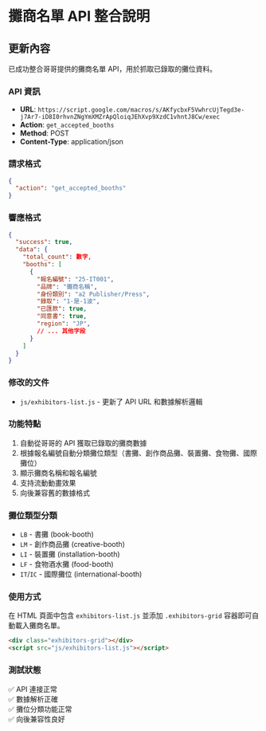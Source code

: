 # 攤商名單 API 整合說明

## 更新內容

已成功整合哥哥提供的攤商名單 API，用於抓取已錄取的攤位資料。

### API 資訊

- **URL**: `https://script.google.com/macros/s/AKfycbxF5VwhrcUjTegd3e-j7Ar7-iD8I0rhvnZNgYmXMZrApQloiqJEhXvp9XzdC1vhntJ8Cw/exec`
- **Action**: `get_accepted_booths`
- **Method**: POST
- **Content-Type**: application/json

### 請求格式

```json
{
  "action": "get_accepted_booths"
}
```

### 響應格式

```json
{
  "success": true,
  "data": {
    "total_count": 數字,
    "booths": [
      {
        "報名編號": "25-IT001",
        "品牌": "攤商名稱",
        "身份類別": "a2 Publisher/Press",
        "錄取": "1-是-1波",
        "已匯款": true,
        "同意書": true,
        "region": "JP",
        // ... 其他字段
      }
    ]
  }
}
```

### 修改的文件

- `js/exhibitors-list.js` - 更新了 API URL 和數據解析邏輯

### 功能特點

1. 自動從哥哥的 API 獲取已錄取的攤商數據
2. 根據報名編號自動分類攤位類型（書攤、創作商品攤、裝置攤、食物攤、國際攤位）
3. 顯示攤商名稱和報名編號
4. 支持流動動畫效果
5. 向後兼容舊的數據格式

### 攤位類型分類

- `LB` - 書攤 (book-booth)
- `LM` - 創作商品攤 (creative-booth)
- `LI` - 裝置攤 (installation-booth)
- `LF` - 食物酒水攤 (food-booth)
- `IT`/`IC` - 國際攤位 (international-booth)

### 使用方式

在 HTML 頁面中包含 `exhibitors-list.js` 並添加 `.exhibitors-grid` 容器即可自動載入攤商名單。

```html
<div class="exhibitors-grid"></div>
<script src="js/exhibitors-list.js"></script>
```

### 測試狀態

✅ API 連接正常  
✅ 數據解析正確  
✅ 攤位分類功能正常  
✅ 向後兼容性良好
